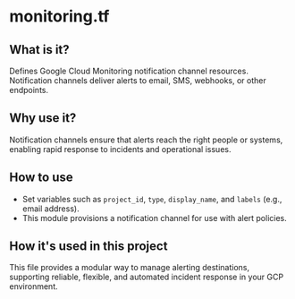 # monitoring.tf

## What is it?
Defines Google Cloud Monitoring notification channel resources. Notification channels deliver alerts to email, SMS, webhooks, or other endpoints.

## Why use it?
Notification channels ensure that alerts reach the right people or systems, enabling rapid response to incidents and operational issues.

## How to use
- Set variables such as `project_id`, `type`, `display_name`, and `labels` (e.g., email address).
- This module provisions a notification channel for use with alert policies.

## How it's used in this project
This file provides a modular way to manage alerting destinations, supporting reliable, flexible, and automated incident response in your GCP environment.
